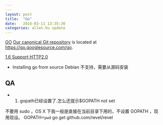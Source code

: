 ```yaml
---
---
layout: post
title:  "Go"
date:   2016-03-11 13:35:30
categories: allen.hu update
---
```


[GO](https://golang.org/)
[Our canonical Git repository](https://go.googlesource.com/go) is located at https://go.googlesource.com/go.

[1.6 Support HTTP2.0](https://http2.github.io/)

* Installing go from source
Debian 不支持，需要从源码安装


## QA

* 1. gopath已经设置了.怎么还提示$GOPATH not set

不要用 sudo ，OS X 下我一般是直接在当前目录下用的，不设置 GOPATH ，现用现设。
GOPATH=`pwd` go get github.com/revel/revel
